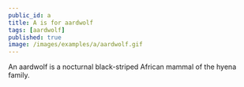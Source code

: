 ```yaml
---
public_id: a
title: A is for aardwolf
tags: [aardwolf]
published: true
image: /images/examples/a/aardwolf.gif
---
```


An aardwolf is a nocturnal black-striped African mammal of the hyena family.
